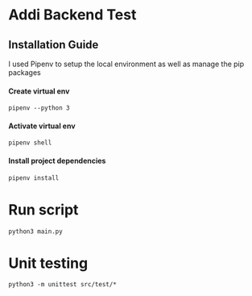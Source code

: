# Addi Backend Test

## Installation Guide

I used Pipenv to setup the local environment as well as manage the pip packages

#### Create virtual env

```
pipenv --python 3
```

#### Activate virtual env

```
pipenv shell
```

#### Install project dependencies

```
pipenv install
```

# Run script

```
python3 main.py
```

# Unit testing

```
python3 -m unittest src/test/*
```
